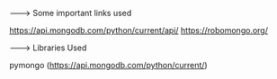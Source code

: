 ---> Some important links used

https://api.mongodb.com/python/current/api/
https://robomongo.org/

---> Libraries Used

pymongo
(https://api.mongodb.com/python/current/)
